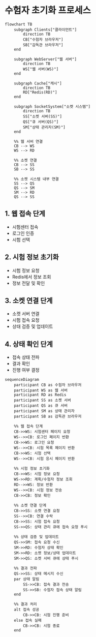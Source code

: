 # 수험자 초기화 프로세스

```mermaid
flowchart TB
    subgraph Clients["클라이언트"]
        direction TB
        CB["수험자 브라우저"]
        SB["감독관 브라우저"]
    end

    subgraph WebServer["웹 서버"]
        direction TB
        WS["웹 서버(WS)"]
    end

    subgraph Cache["캐시"]
        direction TB
        RD["Redis(RD)"]
    end

    subgraph SocketSystem["소켓 시스템"]
        direction TB
        SS["소켓 서버(SS)"]
        QS["큐 서버(QS)"]
        SM["상태 관리자(SM)"]
    end

    %% 웹 서버 연결
    CB --> WS
    WS --> RD

    %% 소켓 연결
    CB --> SS
    SB --> SS

    %% 소켓 시스템 내부 연결
    SS --> QS
    QS --> SM
    SM --> RD
    QS --> SS

```

## 1. 웹 접속 단계

-   시험센터 접속
-   로그인 인증
-   시험 선택

## 2. 시험 정보 초기화

-   시험 정보 요청
-   Redis에서 정보 조회
-   정보 전달 및 확인

## 3. 소켓 연결 단계

-   소켓 서버 연결
-   시험 접속 요청
-   상태 검증 및 업데이트

## 4. 상태 확인 단계

-   접속 상태 전파
-   결과 확인
-   진행 여부 결정

```mermaid
sequenceDiagram
    participant CB as 수험자 브라우저
    participant WS as 웹 서버
    participant RD as Redis
    participant SS as 소켓 서버
    participant QS as 큐 서버
    participant SM as 상태 관리자
    participant SB as 감독관 브라우저

    %% 웹 접속 단계
    CB->>WS: 시험센터 페이지 요청
    WS-->>CB: 로그인 페이지 반환
    CB->>WS: 로그인 요청
    WS-->>CB: 시험 목록 페이지 반환
    CB->>WS: 시험 선택
    WS-->>CB: 시험 응시 페이지 반환

    %% 시험 정보 초기화
    CB->>WS: 시험 정보 요청
    WS->>RD: 계획/수험자 정보 조회
    RD-->>WS: 정보 반환
    WS-->>CB: 시험 정보 전송
    CB->>CB: 정보 확인

    %% 소켓 연결 단계
    CB->>SS: 소켓 연결 요청
    SS-->>CB: 연결 수락
    CB->>SS: 시험 접속 요청
    SS->>QS: 상태 관리 큐에 접속 요청 푸시

    %% 상태 검증 및 업데이트
    QS->>SM: 접속 요청 수신
    SM->>RD: 수험자 상태 확인
    SM->>RD: 소켓 정보/상태 업데이트
    SM->>QS: 소켓 서버 큐에 상태 푸시

    %% 결과 전파
    QS->>SS: 상태 메시지 수신
    par 상태 알림
        SS->>CB: 접속 결과 전송
        SS->>SB: 수험자 접속 상태 알림
    end

    %% 결과 처리
    alt 접속 성공
        CB->>CB: 시험 진행 준비
    else 접속 실패
        CB->>CB: 시험 종료
    end

```
